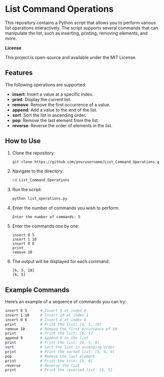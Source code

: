 # List Command Operations

This repository contains a Python script that allows you to perform various list operations interactively. The script supports several commands that can manipulate the list, such as inserting, printing, removing elements, and more.

**License**

This project is open-source and available under the MIT License.

## Features

The following operations are supported:
- **insert**: Insert a value at a specific index.
- **print**: Display the current list.
- **remove**: Remove the first occurrence of a value.
- **append**: Add a value to the end of the list.
- **sort**: Sort the list in ascending order.
- **pop**: Remove the last element from the list.
- **reverse**: Reverse the order of elements in the list.

## How to Use

1. Clone the repository:
    ```bash
    git clone https://github.com/yourusername/List_Command_Operations.git
    ```
2. Navigate to the directory:
    ```bash
    cd List_Command_Operations
    ```

3. Run the script:
    ```bash
    python list_operations.py
    ```

4. Enter the number of commands you wish to perform:
    ```
    Enter the number of commands: 5
    ```

5. Enter the commands one by one:
    ```
    insert 0 5
    insert 1 10
    insert 0 6
    print
    remove 10
    ```

6. The output will be displayed for each command:
    ```
    [6, 5, 10]
    [6, 5]
    ```

## Example Commands

Here’s an example of a sequence of commands you can try:

```bash
insert 0 5      # Insert 5 at index 0
insert 1 10     # Insert 10 at index 1
insert 0 6      # Insert 6 at index 0
print           # Print the list: [6, 5, 10]
remove 10       # Remove the first occurrence of 10
print           # Print the list: [6, 5]
append 9        # Append 9 to the list
print           # Print the list: [6, 5, 9]
sort            # Sort the list in ascending order
print           # Print the sorted list: [5, 6, 9]
pop             # Remove the last element
print           # Print the list: [5, 6]
reverse         # Reverse the list
print           # Print the reversed list: [6, 5]
